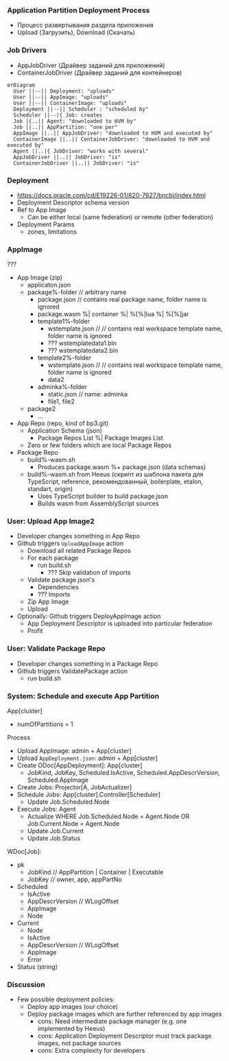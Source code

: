 ### Application Partition Deployment Process

- Процесс развертывания раздела приложения
- Upload (Загрузить), Download (Скачать)

### Job Drivers
- AppJobDriver (Драйвер заданий для приложений)
- ContainerJobDriver (Драйвер заданий для контейнеров)

```mermaid
erDiagram
  User ||--|| Deployment: "uploads"
  User ||--|| AppImage: "uploads"
  User ||--|| ContainerImage: "uploads"
  Deployment ||--|| Scheduler : "scheduled by"
  Scheduler ||--|{ Job: creates
  Job |{..|| Agent: "downloaded to HVM by"
  Job ||..|| AppPartition: "one per"
  AppImage ||..|| AppJobDriver: "downloaded to HVM and executed by"
  ContainerImage ||..|| ContainerJobDriver: "downloaded to HVM and executed by"
  Agent ||..|{ JobDriver: "works with several"
  AppJobDriver ||..|| JobDriver: "is"
  ContainerJobDriver ||..|| JobDriver: "is"
```



### Deployment
- https://docs.oracle.com/cd/E19226-01/820-7627/bncbj/index.html
- Deployment Descriptor schema version
- Ref to App Image
  - Can be either local (same federation) or remote (other federation)
- Deployment Params
  - zones, limitations

### AppImage

???
- App Image (zip)
  - applicaton.json
  - package%-folder // arbitrary name
    - package.json // contains real package name, folder name is ignored
    - package.wasm %| container %| %[%]lua %| %[%]jar
    - template1%-folder
      - wstemplate.json // // contains real workspace template name, folder name is ignored
      - ??? wstemplatedata1.bin
      - ??? wstemplatedata2.bin
    - template2%-folder
      - wstemplate.json // // contains real workspace template name, folder name is ignored
      - data2
    - adminka%-folder
      - static.json // name: adminka
      - file1, file2
  - package2
    - ...
- App Repo (repo, kind of bp3.git)
  - Application Schema (json)
    - Package Repos List %| Package Images List
  - Zero or few folders which are local Package Repos
- Package Repo
  - build%-wasm.sh
    - Produces package.wasm %+ package.json (data schemas)
  - build%-wasm.sh from Heeus (скрипт из шаблона пакета для TypeScript, reference, рекомендованный, boilerplate, etalon, standart, origin)
    - Uses TypeScript builder to build package.json 
    - Builds wasm from AssemblyScript sources

### User: Upload App Image2

- Developer changes something in App Repo
- Github triggers `UploadAppImage` action
  - Download all related Package Repos
  - For each package
    - run build.sh
      - ??? Skip validation of imports
  - Validate package.json's
    - Dependencies
    - ??? Imports
  - Zip App Image
  - Upload
- Optionally: Github triggers DeployAppImage action
  - App Deployment Descriptor is uploaded into particular federation
  - Profit

### User: Validate Package Repo

- Developer changes something in a Package Repo
- Github triggers ValidatePackage action
  - run build.sh

### System: Schedule and execute App Partition

App[cluster]

- numOfPartitions = 1

Process

- Upload AppImage: admin + App[cluster]
- Upload `AppDeployment.json`: admin + App[cluster]
- Create ODoc[AppDeployment]: App[cluster]
  - JobKind, JobKey, Scheduled.IsActive, Scheduled.AppDescrVersion, Scheduled.AppImage
- Create Jobs: Projector[A, JobActualizer]
- Schedule Jobs: App[cluster].Controller[Scheduler]
  - Update Job.Scheduled.Node
- Execute Jobs: Agent
  - Actualize WHERE Job.Scheduled.Node = Agent.Node OR Job.Current.Node = Agent.Node
  - Update Job.Current
  - Update Job.Status

 WDoc[Job]:
- pk
  - JobKind // AppPartition | Container | Executable
  - JobKey // owner, app, appPartNo
- Scheduled
  - IsActive
  - AppDescrVersion // WLogOffset
  - AppImage
  - Node
- Current
  - Node
  - IsActive
  - AppDescrVersion // WLogOffset
  - AppImage
  - Error
- Status (string)

### Discussion

- Few possible deployment policies:
  - Deploy app images (our choice)
  - Deploy package images which are further referenced by app images
    - cons: Need intermediate package manager (e.g. one implemented by Heeus)
    - cons: Application Deployment Descriptor must track package images, not package sources
    - cons: Extra complexity for developers